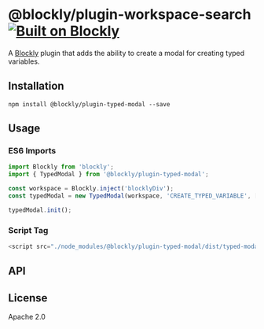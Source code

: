 # @blockly/plugin-workspace-search [![Built on Blockly](https://tinyurl.com/built-on-blockly)](https://github.com/google/blockly)

A [Blockly](https://www.npmjs.com/package/blockly) plugin that adds the ability 
to create a modal for creating typed variables.

## Installation

```
npm install @blockly/plugin-typed-modal --save
```

## Usage

### ES6 Imports
```js
import Blockly from 'blockly';
import { TypedModal } from '@blockly/plugin-typed-modal';

const workspace = Blockly.inject('blocklyDiv');
const typedModal = new TypedModal(workspace, 'CREATE_TYPED_VARIABLE', [["PENGUIN", "Penguin"], ["GIRAFFE", "Giraffe"]]);

typedModal.init();
```
### Script Tag
```js
<script src="./node_modules/@blockly/plugin-typed-modal/dist/typed-modal.umd.js"></script>
```

## API


## License
Apache 2.0
